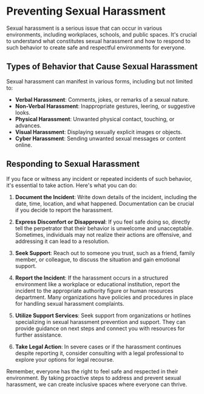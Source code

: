 # Preventing Sexual Harassment

Sexual harassment is a serious issue that can occur in various environments, including workplaces, schools, and public spaces. It's crucial to understand what constitutes sexual harassment and how to respond to such behavior to create safe and respectful environments for everyone.

## Types of Behavior that Cause Sexual Harassment

Sexual harassment can manifest in various forms, including but not limited to:
- **Verbal Harassment**: Comments, jokes, or remarks of a sexual nature.
- **Non-Verbal Harassment**: Inappropriate gestures, leering, or suggestive looks.
- **Physical Harassment**: Unwanted physical contact, touching, or advances.
- **Visual Harassment**: Displaying sexually explicit images or objects.
- **Cyber Harassment**: Sending unwanted sexual messages or content online.

## Responding to Sexual Harassment

If you face or witness any incident or repeated incidents of such behavior, it's essential to take action. Here's what you can do:

1. **Document the Incident**: Write down details of the incident, including the date, time, location, and what happened. Documentation can be crucial if you decide to report the harassment.

2. **Express Discomfort or Disapproval**: If you feel safe doing so, directly tell the perpetrator that their behavior is unwelcome and unacceptable. Sometimes, individuals may not realize their actions are offensive, and addressing it can lead to a resolution.

3. **Seek Support**: Reach out to someone you trust, such as a friend, family member, or colleague, to discuss the situation and gain emotional support.

4. **Report the Incident**: If the harassment occurs in a structured environment like a workplace or educational institution, report the incident to the appropriate authority figure or human resources department. Many organizations have policies and procedures in place for handling sexual harassment complaints.

5. **Utilize Support Services**: Seek support from organizations or hotlines specializing in sexual harassment prevention and support. They can provide guidance on next steps and connect you with resources for further assistance.

6. **Take Legal Action**: In severe cases or if the harassment continues despite reporting it, consider consulting with a legal professional to explore your options for legal recourse.

Remember, everyone has the right to feel safe and respected in their environment. By taking proactive steps to address and prevent sexual harassment, we can create inclusive spaces where everyone can thrive.

